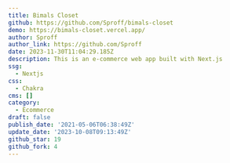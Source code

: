 ```yaml
---
title: Bimals Closet
github: https://github.com/Sproff/bimals-closet
demo: https://bimals-closet.vercel.app/
author: Sproff
author_link: https://github.com/Sproff
date: 2023-11-30T11:04:29.185Z
description: This is an e-commerce web app built with Next.js
ssg:
  - Nextjs
css:
  - Chakra
cms: []
category:
  - Ecommerce
draft: false
publish_date: '2021-05-06T06:38:49Z'
update_date: '2023-10-08T09:13:49Z'
github_star: 19
github_fork: 4
---
```

